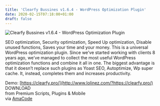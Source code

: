 ```yaml
---
title: 'Clearfy Bussines v1.6.4 - WordPress Optimization Plugin'
date: 2020-02-15T07:18:00+01:00
draft: false
---
```


![Clearfy Bussines v1.6.4 - WordPress Optimization Plugin](http://www.codelist.cc/uploads/posts/2019-10/1571551406_clearfy-bussines.jpg "Clearfy Bussines v1.6.4 - WordPress Optimization Plugin")  
  
SEO optimization, Security optimization, Speed Up optimization, Disable unused functions, Saves your time and your money. This is a universal WordPress optimization plugin. Since we’ve started working with clients 8 years ago, we’ve managed to collect the most useful WordPress optimization functions and combine it all in one. The biggest advantage is that it doesn’t replace such plugins as Yoast SEO, Autoptimize, Wp super cache. It, instead, completes them and increases productivity.  
  
Demo: [https://clearfy.pro/](http://www.lolinez.com/?https://clearfy.pro/)  
DOWNLOAD  
from Premium Scripts, Plugins & Mobile  
via [AmaCode](https://amazcode.ooo)